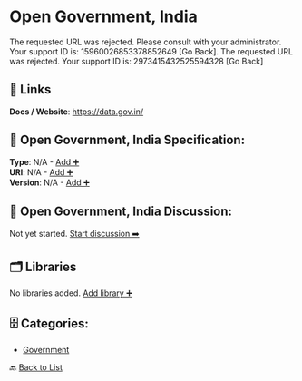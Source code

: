 # Open Government, India

The requested URL was rejected. Please consult with your administrator. Your support ID is: 15960026853378852649 [Go Back]. The requested URL was rejected. Your support ID is: 2973415432525594328 [Go Back]

##  🔗 Links
**Docs / Website**: https://data.gov.in/

## 🧬 Open Government, India Specification:
**Type**: N/A - [Add ➕](https://github.com/apis-list/apis-list/edit/main/apis/open-government-india/open-government-india.yaml)  
**URI**: N/A - [Add ➕](https://github.com/apis-list/apis-list/edit/main/apis/open-government-india/open-government-india.yaml)  
**Version**: N/A - [Add ➕](https://github.com/apis-list/apis-list/edit/main/apis/open-government-india/open-government-india.yaml)

## 💬 Open Government, India Discussion:
Not yet started. [Start discussion ➡️](https://github.com/apis-list/apis-list/discussions/new)

## 🗂️ Libraries

No libraries added. [Add library ➕](https://github.com/apis-list/apis-list/edit/main/apis/open-government-india/open-government-india.yaml)    


## 🗄️ Categories:
- [Government](https://github.com/apis-list/apis-list#government-)

🔙  [Back to List](https://github.com/apis-list/apis-list)
